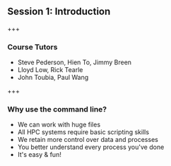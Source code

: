 ## Session 1: Introduction

+++

### Course Tutors

- Steve Pederson, Hien To, Jimmy Breen
- Lloyd Low, Rick Tearle
- John Toubia, Paul Wang

+++

### Why use the command line?

- We can work with huge files
- All HPC systems require basic scripting skills
- We retain more control over data and processes
- You better understand every process you've done
- It's easy \& fun!
